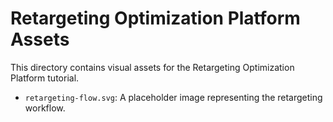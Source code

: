 # Retargeting Optimization Platform Assets

This directory contains visual assets for the Retargeting Optimization Platform tutorial.

- `retargeting-flow.svg`: A placeholder image representing the retargeting workflow.
